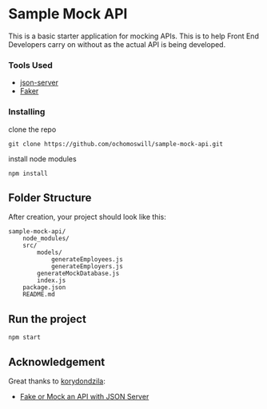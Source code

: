 # Sample Mock API
This is a basic starter application for mocking APIs. This is to help Front End Developers carry on without as the actual API is being developed.

### Tools Used
* [json-server](https://github.com/typicode/json-server)
* [Faker](https://github.com/marak/Faker.js/)


### Installing
clone the repo
```
git clone https://github.com/ochomoswill/sample-mock-api.git
```

install node modules
```
npm install
```

## Folder Structure
After creation, your project should look like this:

```
sample-mock-api/    
    node_modules/
    src/
        models/
            generateEmployees.js
            generateEmployers.js
        generateMockDatabase.js
        index.js
    package.json
    README.md
```

## Run the project

```
npm start
```


## Acknowledgement
Great thanks to [korydondzila](https://github.com/korydondzila): 
* [Fake or Mock an API with JSON Server](https://spin.atomicobject.com/2018/10/08/mock-api-json-server/)

 



